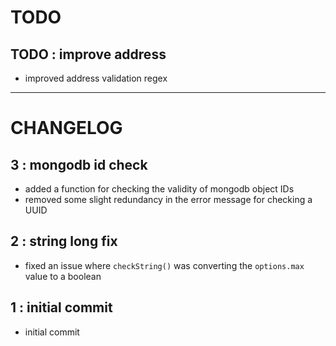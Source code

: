 # TODO

## TODO : improve address
- improved address validation regex

---

# CHANGELOG

## 3 : mongodb id check
- added a function for checking the validity of mongodb object IDs
- removed some slight redundancy in the error message for checking a UUID

## 2 : string long fix
- fixed an issue where `checkString()` was converting the `options.max` value to a boolean

## 1 : initial commit
- initial commit
